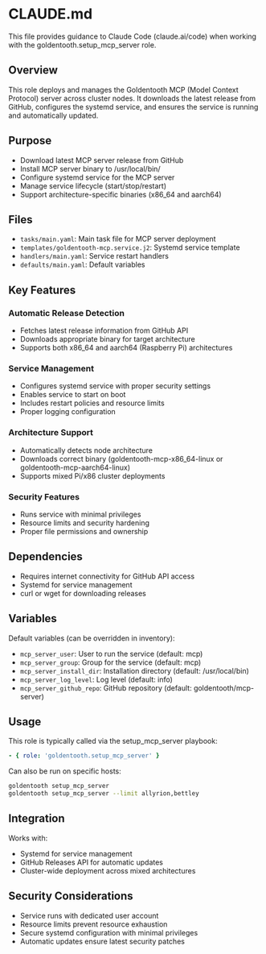 # CLAUDE.md

This file provides guidance to Claude Code (claude.ai/code) when working with the goldentooth.setup_mcp_server role.

## Overview

This role deploys and manages the Goldentooth MCP (Model Context Protocol) server across cluster nodes. It downloads the latest release from GitHub, configures the systemd service, and ensures the service is running and automatically updated.

## Purpose

- Download latest MCP server release from GitHub
- Install MCP server binary to /usr/local/bin/
- Configure systemd service for the MCP server
- Manage service lifecycle (start/stop/restart)
- Support architecture-specific binaries (x86_64 and aarch64)

## Files

- `tasks/main.yaml`: Main task file for MCP server deployment
- `templates/goldentooth-mcp.service.j2`: Systemd service template
- `handlers/main.yaml`: Service restart handlers
- `defaults/main.yaml`: Default variables

## Key Features

### Automatic Release Detection
- Fetches latest release information from GitHub API
- Downloads appropriate binary for target architecture
- Supports both x86_64 and aarch64 (Raspberry Pi) architectures

### Service Management
- Configures systemd service with proper security settings
- Enables service to start on boot
- Includes restart policies and resource limits
- Proper logging configuration

### Architecture Support
- Automatically detects node architecture
- Downloads correct binary (goldentooth-mcp-x86_64-linux or goldentooth-mcp-aarch64-linux)
- Supports mixed Pi/x86 cluster deployments

### Security Features
- Runs service with minimal privileges
- Resource limits and security hardening
- Proper file permissions and ownership

## Dependencies

- Requires internet connectivity for GitHub API access
- Systemd for service management
- curl or wget for downloading releases

## Variables

Default variables (can be overridden in inventory):
- `mcp_server_user`: User to run the service (default: mcp)
- `mcp_server_group`: Group for the service (default: mcp)
- `mcp_server_install_dir`: Installation directory (default: /usr/local/bin)
- `mcp_server_log_level`: Log level (default: info)
- `mcp_server_github_repo`: GitHub repository (default: goldentooth/mcp-server)

## Usage

This role is typically called via the setup_mcp_server playbook:
```yaml
- { role: 'goldentooth.setup_mcp_server' }
```

Can also be run on specific hosts:
```bash
goldentooth setup_mcp_server
goldentooth setup_mcp_server --limit allyrion,bettley
```

## Integration

Works with:
- Systemd for service management
- GitHub Releases API for automatic updates
- Cluster-wide deployment across mixed architectures

## Security Considerations

- Service runs with dedicated user account
- Resource limits prevent resource exhaustion
- Secure systemd configuration with minimal privileges
- Automatic updates ensure latest security patches